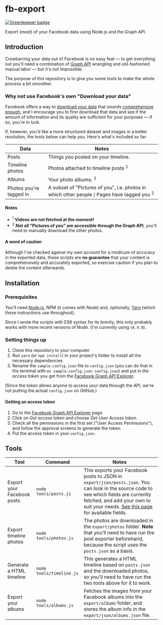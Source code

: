 # fb-export

[![Greenkeeper badge](https://badges.greenkeeper.io/danburzo/fb-export.svg)](https://greenkeeper.io/)

Export (most) of your Facebook data using Node.js and the Graph API.

## Introduction

Crowbarring your data out of Facebook is no easy feat — to get everything out you'll need a combination of [Graph API](https://developers.facebook.com/docs/graph-api/) wrangling and old-fashioned manual labor — but it's not impossible. 

The purpose of this repository is to give you some tools to make the whole process a bit smoother.

### Why not use Facebook's own "Download your data"

Facebook offers a way to [download your data](https://www.facebook.com/help/212802592074644) that sounds [comprehensive enough](https://www.facebook.com/help/405183566203254), and I encourage you to first download that data and see if the amount of information and its quality are sufficient for your purposes — if so, you're in luck.

If, however, you'd like a more structured dataset and images in a better resolution, the tools below can help you. Here's what's included so far:

Data | Notes
---- | -----
Posts | Things you posted on your timeline.
Timeline photos | Photos attached to timeline posts <sup>1</sup>
Albums | Your photo albums. <sup>1</sup>
Photos you're tagged in | A subset of "Pictures of you", i.e. photos in which other people / Pages have tagged you <sup>2</sup>

#### Notes

* <sup>1</sup> __Videos are not fetched at the moment!__
* <sup>2</sup> __Not all "Pictures of you" are accessible through the Graph API__, you'll need to manually download the other photos.

#### A word of caution

Although I've checked against my own account for a modicum of accuracy in the exported data, these scripts are __no guarantee__ that your content is comprehensively and accurately exported, so exercise caution if you plan to delete the content afterwards.

## Installation

### Prerequisites

You'll need [Node.js](https://nodejs.org/en/), NPM (it comes with Node) and, optionally, [Yarn](https://yarnpkg.com/en/) (which these instructions use throughout). 

Since I wrote the scripts with ES6 syntax for its brevity, this only probably works with more recent versions of Node. (I'm currently using `v8.9.0`).

### Setting things up

1. Clone this repository to your computer
2. Run `yarn` (or `npm install`) in your project's folder to install all the necessary dependencies
3. Rename the `sample.config.json` file to `config.json` (you can do that in the terminal with `mv sample.config.json config.json`) and put in the *access token* you get from the [Facebook Graph API Explorer](https://developers.facebook.com/tools/explorer/). 

(Since the token allows anyone to access your data through the API, we're not putting the actual `config.json` on GitHub.)

#### Getting an access token

1. Go to the [Facebook Graph API Explorer](https://developers.facebook.com/tools/explorer/) page.
2. Click on _Get access token_ and choose _Get User Access token_.
3. Check all the permissions in the first set ("User Access Permissions"), and follow the approval screens to generate the token.
3. Put the access token in your `config.json`.

## Tools

Tool | Command | Notes
---- | ------- | -----
Export your Facebook posts | `node tools/posts.js` | This exports your Facebook posts to JSON in `export/json/posts.json`. You can look in the source code to see which fields are currently fetched, and add your own to suit your needs. [See this page](https://developers.facebook.com/docs/graph-api/reference/v2.11/post) for available fields.
Export timeline photos | `node tools/photos.js` | The photos are downloaded in the `export/photos` folder. __Note__ that you'll need to have run the post exporter beforehand, because the script uses the `posts.json` as a basis.
Generate a HTML timeline | `node tools/timeline.js` | This generates a HTML timeline based on `posts.json` and the downloaded photos, so you'll need to have run the two tools above for it to work.
Export your albums | `node tools/albums.js` | Fetches the images from your Facebook albums into the `export/albums` folder, and stores the album info in the `export/json/albums.json` file.